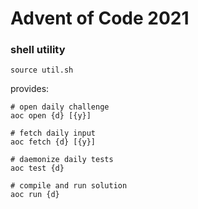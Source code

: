 # Advent of Code 2021

### shell utility

```
source util.sh
```

provides:

```
# open daily challenge
aoc open {d} [{y}]

# fetch daily input
aoc fetch {d} [{y}]

# daemonize daily tests
aoc test {d}

# compile and run solution
aoc run {d}
```

